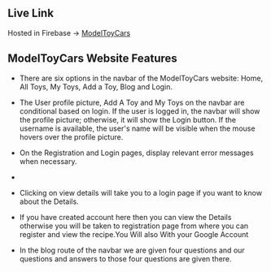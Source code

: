 ## Live Link
Hosted in Firebase -> [ModelToyCars]()


## ModelToyCars Website Features

* There are six options in the navbar of the ModelToyCars website: Home, All Toys, My Toys, Add a Toy, Blog 
  and Login.


* The User profile picture, Add A Toy and My Toys on the navbar are conditional based on login. If the user 
  is logged in, the navbar will show the profile picture; otherwise, it will show the Login button. If the 
  username is available, the user's name will be visible when the mouse hovers over the profile picture.


* On the Registration and Login pages, display relevant error messages when necessary.
* 

* Clicking on view details  will take you to a login page if you want to know about the Details.

* If you have created account here then you can view the Details otherwise you will be taken to registration page from where you can register and view the recipe.You Will also With your Google Account

* In the blog route of the navbar we are given four questions and our questions and answers to those four questions are given there.
 